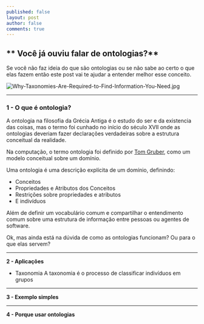 ```yaml
---
published: false
layout: post
author: false
comments: true
---
```

## ** Você já ouviu falar de ontologias?**

Se você não faz ideia do que são ontologias ou se não sabe ao certo o que elas fazem
então este post vai te ajudar a entender melhor esse conceito.

![Why-Taxonomies-Are-Required-to-Find-Information-You-Need.jpg]({{site.baseurl}}/_posts/Why-Taxonomies-Are-Required-to-Find-Information-You-Need.jpg)




---

### **1 - O que é ontologia?**


A ontologia na filosofia da Grécia Antiga é o estudo do ser e da existencia das coisas,
mas o termo foi cunhado no início do século XVII onde as ontologias deveriam fazer declarações
verdadeiras sobre a estrutura conceitual da realidade.

Na computação, o termo ontologia foi definido por [Tom Gruber](http://tomgruber.org/writing/ontology-definition-2007.htm), como um modelo conceitual
sobre um domínio. 

Uma ontologia é uma descrição explícita de um domínio, definindo:
  - Conceitos
  - Propriedades e Atributos dos Conceitos
  - Restrições sobre propriedades e atributos
  - E indivíduos

Além de definir um vocabulário comum e compartilhar o entendimento comum sobre
uma estrutura de informação entre pessoas ou agentes de software.



Ok, mas ainda está na dúvida de como as ontologias funcionam? Ou para o que elas servem?

---
**2 - Aplicações**

- Taxonomia 
	A taxonomia é o processo de classificar indivíduos em grupos


---
**3 - Exemplo simples**

---
**4 - Porque usar ontologias**
